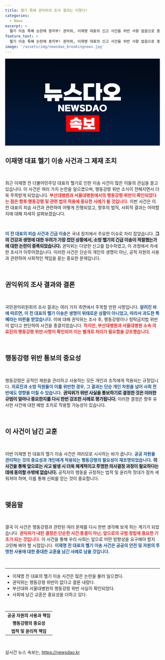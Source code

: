 ```yaml
---
title: 헬기 특혜 권익위의 조사 결과는 이렇다!
categories:
  - News
excerpt: >
  헬기 이송 특혜 논란에 종지부! 권익위, 이재명 대표의 신고 사건을 위반 사항 없음으로 종결 발표. 그러나 부산대·서울대병원, 소방본부는 행동강령 위반 통보받아 주목!
feature_text: >
  헬기 이송 특혜 논란에 종지부! 권익위, 이재명 대표의 신고 사건을 위반 사항 없음으로 종결 발표. 그러나 부산대·서울대병원, 소방본부는 행동강령 위반 통보받아 주목!
image: '/assets/img/newsdao_breakingnews.jpg'
---
```


<p><img src="/assets/img/newsdao_breakingnews.jpg" alt="implanttips 속보" /></p>

<h2 data-ke-size="size26">이재명 대표 헬기 이송 사건과 그 제재 조치</h2>

<p data-ke-size="size16">&nbsp;</p>

<p data-ke-size="size16">최근 이재명 전 더불어민주당 대표의 헬기로 인한 이송 사건이 많은 이들의 관심을 끌고 있습니다. 이 사건은 여러 가지 논란을 일으켰으며, 행동강령 위반 소식이 전해지면서 더욱 주목받게 되었습니다. <b><span style="color: #ee2323;">부산대병원과 서울대병원에서의 행동강령 위반이 확인되었다는 점은 향후 행동강령 및 관련 법의 적용에 중요한 사례가 될 것입니다.</span></b> 이번 사건은 이 전 대표의 피습 사건과 관련하여 어떻게 진행되었고, 향후의 법적, 사회적 결과는 어떠할지에 대해 자세히 살펴보겠습니다.</p>

<p data-ke-size="size16">&nbsp;</p>

<p><b><span style="color: #1a5490;">이 전 대표의 피습 사건과 긴급 이송</span></b>은 국내 정치에서 주요한 이슈로 자리 잡았습니다. <b><span style="background-color: #21538527;">그의 건강과 생명에 대한 우려가 가장 컸던 상황에서, 소방 헬기의 긴급 이송이 적절했는가에 대한 논란이 증폭되었습니다.</span></b> 권익위는 다양한 신고를 접수하였고, 이 과정에서 자세한 조사가 이루어졌습니다. 이러한 사건은 단순히 개인의 생명이 아닌, 공적 자원의 사용과 관련하여 사회적인 책임을 묻는 중요한 문제입니다.</p>

<p data-ke-size="size16">&nbsp;</p>

<h2 data-ke-size="size26">권익위의 조사 결과와 결론</h2>

<p data-ke-size="size16">&nbsp;</p>

<p data-ke-size="size16">국민권익위원회의 조사 결과는 여러 가지 측면에서 주목할 만한 사항입니다. <b><span style="color: #1a5490;">알려진 바에 따르면, 이 전 대표의 헬기 이송은 생명이 위태로운 상황이 아니었고, 따라서 과도한 특혜라는 비판을 받았습니다.</span></b> 이에 대해 권익위는 조사 후, 행동강령이나 청탁금지법 위반이 없다고 판단하여 사건을 종결지었습니다. <b><span style="color: #ee2323;">하지만, 부산대병원과 서울대병원 소속 의료진의 행동강령 위반 사항이 확인되어 이는 별개로 처리가 필요함을 강조했습니다.</span></b></p>

<p data-ke-size="size16">&nbsp;</p>

<h2 data-ke-size="size26">행동강령 위반 통보의 중요성</h2>

<p data-ke-size="size16">&nbsp;</p>

<p data-ke-size="size16">행동강령은 공적인 재원을 관리하고 사용하는 모든 개인과 조직에게 적용되는 규정입니다. <b><span style="color: #1a5490;">의료진과 소방 직원들이 이를 위반한 경우, 그 결과는 단순 개인 차원을 넘어 사회 전반에도 영향을 미칠 수 있습니다.</span></b> <b><span style="background-color: #21538527;">권익위가 위반 사실을 통보하기로 결정한 것은 이러한 규범이 얼마나 중요한지를 다시 한번 강조한 사례로 평가됩니다.</span></b> 이러한 결정은 향후 유사한 사건에 대한 예방 조치로 작용할 가능성이 있습니다.</p>

<p data-ke-size="size16">&nbsp;</p>

<h2 data-ke-size="size26">이 사건이 남긴 교훈</h2>

<p data-ke-size="size16">&nbsp;</p>

<p data-ke-size="size16">이번 이재명 전 대표의 헬기 이송 사건은 여러모로 시사하는 바가 큽니다. <b><span style="color: #1a5490;">공공 자원을 관리하는 것의 중요성과 개인에게 적용되는 행동강령의 필요성이 재조명되었습니다.</span></b> <b><span style="background-color: #21538527;">이 사건을 통해 앞으로는 사고 발생 시 더욱 체계적이고 투명한 의사결정 과정이 필요하다는 데에 동의할 수밖에 없습니다.</span></b> 공직자의 행동을 규정하는 법적 및 윤리적 잣대가 점차 세워져야 하며, 이를 통해 신뢰를 얻는 것이 중요합니다.</p>

<p data-ke-size="size16">&nbsp;</p>

<h2 data-ke-size="size26">맺음말</h2>

<p data-ke-size="size16">&nbsp;</p>

<p data-ke-size="size16">결국 이 사건은 행동강령과 관련된 여러 문제를 다시 한번 생각해 보게 하는 계기가 되었습니다. <b><span style="color: #ee2323;">권익위가 내린 결정은 단순한 사건 종결이 아닌, 앞으로의 규범 정립에 중요한 기초가 되는 것입니다.</span></b> 이 사건을 통해 우리 사회는 앞으로 어떤 방향성을 요구해야 할지 고민해 봐야 할 시점입니다. <b><span style="color: #1a5490;">이재명 전 대표의 헬기 이송 사건은 공공의 안전 및 자원의 투명한 사용에 대한 중대한 교훈을 남긴 사례로 남을 것입니다.</span></b></p>

<p data-ke-size="size16">&nbsp;</p>

<hr />

<ul>
    <li>이재명 전 대표의 헬기 이송 사건은 많은 논란을 불러 일으켰다.</li>
    <li>권익위는 행동강령 위반이 없다고 결론 내렸다.</li>
    <li>부산대와 서울대병원의 행동강령 위반 사실이 확인되었다.</li>
    <li>사회에 남긴 교훈은 중요성을 더하고 있다.</li>
</ul>

<p data-ke-size="size16">&nbsp;</p>

<table>
    <tr>
        <td style="text-align: center; height: 17px;"><b>공공 자원의 사용과 책임</b></td>
    </tr>
    <tr>
        <td style="text-align: center; height: 17px;"><b>행동강령의 중요성</b></td>
    </tr>
    <tr>
        <td style="text-align: center; height: 17px;"><b>법적 및 윤리적 책임</b></td>
    </tr>
</table>

<p data-ke-size="size16">&nbsp;</p>
실시간 뉴스 속보는, <a href="https://newsdao.kr" rel="dofollow">https://newsdao.kr</a>


